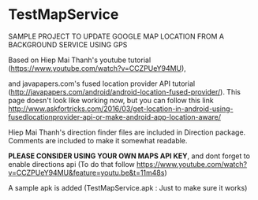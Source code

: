 # TestMapService
SAMPLE PROJECT TO UPDATE GOOGLE MAP LOCATION FROM A BACKGROUND SERVICE USING GPS

Based on Hiep Mai Thanh's youtube tutorial (https://www.youtube.com/watch?v=CCZPUeY94MU), 

and javapapers.com's fused location provider API tutorial (http://javapapers.com/android/android-location-fused-provider/). This page doesn't look like working now, but you can follow this link http://www.askfortricks.com/2016/03/get-location-in-android-using-fusedlocationprovider-api-or-make-android-app-location-aware/

Hiep Mai Thanh's direction finder files are included in Direction package. Comments are included to make it somewhat readable.

<b>PLEASE CONSIDER USING YOUR OWN MAPS API KEY</b>, and dont forget to enable directions api (To do that follow https://www.youtube.com/watch?v=CCZPUeY94MU&feature=youtu.be&t=11m48s)


A sample apk is added (TestMapService.apk : Just to make sure it works)
